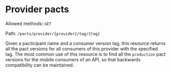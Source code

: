 # Provider pacts

Allowed methods: `GET`

Path: `/pacts/provider/{provider}/tag/{tag}`

Given a pacticipant name and a consumer version tag, this resource returns all the pact versions for all consumers of this provider with the specified tag. The most common use of this resource is to find all the `production` pact versions for the mobile consumers of an API, so that backwards compatibility can be maintained.
